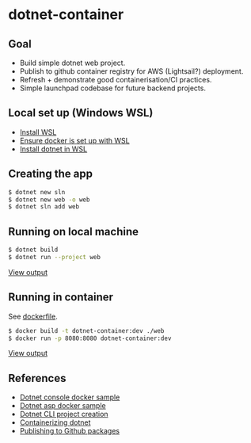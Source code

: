 # dotnet-container

## Goal

- Build simple dotnet web project.
- Publish to github container registry for AWS (Lightsail?) deployment.
- Refresh + demonstrate good containerisation/CI practices.
- Simple launchpad codebase for future backend projects.

## Local set up (Windows WSL)

- [Install WSL](https://learn.microsoft.com/en-us/windows/wsl/install)
- [Ensure docker is set up with WSL](https://docs.docker.com/desktop/wsl/)
- [Install dotnet in WSL](https://learn.microsoft.com/en-us/dotnet/core/install/linux-ubuntu)

## Creating the app

```bash
$ dotnet new sln
$ dotnet new web -o web
$ dotnet sln add web
```

## Running on local machine

```bash
$ dotnet build
$ dotnet run --project web
```

[View output](http://localhost:5112)

## Running in container

See [dockerfile](./web/Dockerfile).

```bash
$ docker build -t dotnet-container:dev ./web
$ docker run -p 8080:8080 dotnet-container:dev
```

[View output](http://localhost:8080)

## References

- [Dotnet console docker sample](https://github.com/dotnet/dotnet-docker/blob/main/samples/dotnetapp/README.md)
- [Dotnet asp docker sample](https://github.com/dotnet/dotnet-docker/blob/main/samples/aspnetapp/README.md)
- [Dotnet CLI project creation](https://learn.microsoft.com/en-us/dotnet/core/tools/dotnet-new)
- [Containerizing dotnet](https://chris-ayers.com/2023/12/03/containerizing-dotnet-part-1)
- [Publishing to Github packages](https://docs.github.com/en/actions/publishing-packages/publishing-docker-images)
